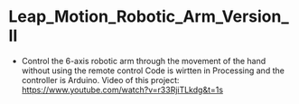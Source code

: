 # Leap_Motion_Robotic_Arm_Version_II
* Control the 6-axis robotic arm through the movement of the hand without using the remote control
  Code is wirtten in Processing and the controller is Arduino.
Video of this project: https://www.youtube.com/watch?v=r33RjiTLkdg&t=1s
